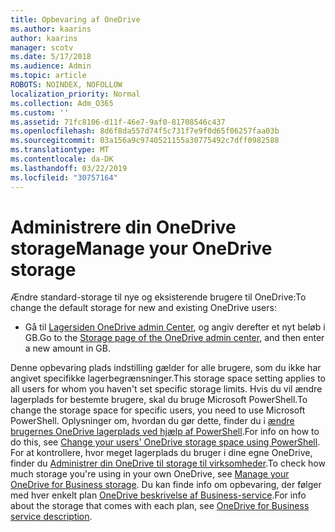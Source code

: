 ```yaml
---
title: Opbevaring af OneDrive
ms.author: kaarins
author: kaarins
manager: scotv
ms.date: 5/17/2018
ms.audience: Admin
ms.topic: article
ROBOTS: NOINDEX, NOFOLLOW
localization_priority: Normal
ms.collection: Adm_O365
ms.custom: ''
ms.assetid: 71fc8106-d11f-46e7-9af0-81708546c437
ms.openlocfilehash: 8d6f8da557d74f5c731f7e9f0d65f06257faa03b
ms.sourcegitcommit: 03a156a9c9740521155a30775492c7dff0982588
ms.translationtype: MT
ms.contentlocale: da-DK
ms.lasthandoff: 03/22/2019
ms.locfileid: "30757164"
---
```

# <a name="manage-your-onedrive-storage"></a><span data-ttu-id="6616c-102">Administrere din OneDrive storage</span><span class="sxs-lookup"><span data-stu-id="6616c-102">Manage your OneDrive storage</span></span>

<span data-ttu-id="6616c-103">Ændre standard-storage til nye og eksisterende brugere til OneDrive:</span><span class="sxs-lookup"><span data-stu-id="6616c-103">To change the default storage for new and existing OneDrive users:</span></span>
  
- <span data-ttu-id="6616c-104">Gå til [Lagersiden OneDrive admin Center](https://admin.onedrive.com/?v=StorageSettings), og angiv derefter et nyt beløb i GB.</span><span class="sxs-lookup"><span data-stu-id="6616c-104">Go to the [Storage page of the OneDrive admin center](https://admin.onedrive.com/?v=StorageSettings), and then enter a new amount in GB.</span></span>
    
<span data-ttu-id="6616c-105">Denne opbevaring plads indstilling gælder for alle brugere, som du ikke har angivet specifikke lagerbegrænsninger.</span><span class="sxs-lookup"><span data-stu-id="6616c-105">This storage space setting applies to all users for whom you haven't set specific storage limits.</span></span> <span data-ttu-id="6616c-106">Hvis du vil ændre lagerplads for bestemte brugere, skal du bruge Microsoft PowerShell.</span><span class="sxs-lookup"><span data-stu-id="6616c-106">To change the storage space for specific users, you need to use Microsoft PowerShell.</span></span> <span data-ttu-id="6616c-107">Oplysninger om, hvordan du gør dette, finder du i [ændre brugernes OneDrive lagerplads ved hjælp af PowerShell](https://go.microsoft.com/fwlink/?linkid=866402).</span><span class="sxs-lookup"><span data-stu-id="6616c-107">For info on how to do this, see [Change your users' OneDrive storage space using PowerShell](https://go.microsoft.com/fwlink/?linkid=866402).</span></span> <span data-ttu-id="6616c-108">For at kontrollere, hvor meget lagerplads du bruger i dine egne OneDrive, finder du [Administrer din OneDrive til storage til virksomheder](https://go.microsoft.com/fwlink/?linkid=866429).</span><span class="sxs-lookup"><span data-stu-id="6616c-108">To check how much storage you're using in your own OneDrive, see [Manage your OneDrive for Business storage](https://go.microsoft.com/fwlink/?linkid=866429).</span></span> <span data-ttu-id="6616c-109">Du kan finde info om opbevaring, der følger med hver enkelt plan [OneDrive beskrivelse af Business-service](https://go.microsoft.com/fwlink/p/?LinkID=826071).</span><span class="sxs-lookup"><span data-stu-id="6616c-109">For info about the storage that comes with each plan, see [OneDrive for Business service description](https://go.microsoft.com/fwlink/p/?LinkID=826071).</span></span>
  

